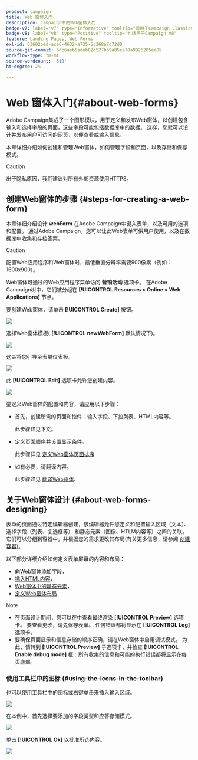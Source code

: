 ```yaml
---
product: campaign
title: Web 窗体入门
description: Campaign中的Web窗体入门
badge-v7: label="v7" type="Informative" tooltip="适用于Campaign Classicv7"
badge-v8: label="v8" type="Positive" tooltip="也适用于Campaign v8"
feature: Landing Pages, Web Forms
exl-id: 63602bed-ace6-4632-a735-5d268a7d72d0
source-git-commit: 6dc6aeb5adeb82d527b39a05ee70a9926205ea0b
workflow-type: tm+mt
source-wordcount: '510'
ht-degree: 2%

---
```


# Web 窗体入门{#about-web-forms}



Adobe Campaign集成了一个图形模块，用于定义和发布Web窗体，以创建包含输入和选择字段的页面，这些字段可能包括数据库中的数据。 这样，您就可以设计并发布用户可访问的网页，以便查看或输入信息。

本章详细介绍如何创建和管理Web窗体，如何管理字段和页面，以及存储和保存模式。

>[!CAUTION]
>
>出于隐私原因，我们建议对所有外部资源使用HTTPS。

## 创建Web窗体的步骤 {#steps-for-creating-a-web-form}

本章详细介绍设计 **webForm** 在Adobe Campaign中键入表单，以及可用的选项和配置。 通过Adobe Campaign，您可以让此Web表单可供用户使用，以及在数据库中收集和存档答案。

>[!CAUTION]
>
>配置Web应用程序和Web窗体时，最低垂直分辨率需要900像素（例如：1600x900）。

Web窗体可通过的Web应用程序菜单访问 **营销活动** 选项卡。 在Adobe Campaign树中，它们被分组在 **[!UICONTROL Resources > Online > Web Applications]** 节点。

要创建Web窗体，请单击 **[!UICONTROL Create]** 按钮。

![](assets/webapp_create_new.png)

选择Web窗体模板( **[!UICONTROL newWebForm]** 默认情况下)。

![](assets/s_ncs_admin_survey_select_template.png)

这会将您引导至表单仪表板。

![](assets/webapp_empty_dashboard.png)

此 **[!UICONTROL Edit]** 选项卡允许您创建内容。

![](assets/webapp_edit_tab.png)

要定义Web窗体的配置和内容，请应用以下步骤：

* 首先，创建所需的页面和控件：输入字段、下拉列表、HTML内容等。

  此步骤详见下文。

* 定义页面顺序并设置显示条件。

  此步骤详见 [定义Web窗体页面排序](defining-web-forms-page-sequencing.md).

* 如有必要，请翻译内容。

  此步骤详见 [翻译Web窗体](translating-a-web-form.md).

## 关于Web窗体设计 {#about-web-forms-designing}

表单的页面通过特定编辑器创建，该编辑器允许您定义和配置输入区域（文本）、选择字段（列表、复选框等） 和静态元素（图像、HTLM内容等）之间的关联。 它们可以分组到容器中，并根据您的需求更改其布局(有关更多信息，请参阅 [创建容器](defining-web-forms-layout.md#creating-containers))。

以下部分详细介绍如何定义表单屏幕的内容和布局：

* [向Web窗体添加字段](adding-fields-to-a-web-form.md)，
* [插入HTML内容](static-elements-in-a-web-form.md#inserting-html-content)，
* [Web窗体中的静态元素](static-elements-in-a-web-form.md)，
* [定义Web窗体布局](defining-web-forms-layout.md).

>[!NOTE]
>
>* 在页面设计期间，您可以在中查看最终渲染 **[!UICONTROL Preview]** 选项卡。 要查看更改，请先保存表单。 任何错误都将显示在 **[!UICONTROL Log]** 选项卡。
>* 要确保页面显示和信息存储的顺序正确，请在Web窗体中启用调试模式。 为此，请转到 **[!UICONTROL Preview]** 子选项卡，并检查 **[!UICONTROL Enable debug mode]** 框：所有收集的信息和可能的执行错误都将显示在每页底部。
>

### 使用工具栏中的图标 {#using-the-icons-in-the-toolbar}

也可以使用工具栏中的图标或右键单击来插入输入区域。

![](assets/s_ncs_admin_webform_add_selection.png)

在本例中，首先选择要添加的字段类型和应答存储模式。

![](assets/s_ncs_admin_webform_select_storage.png)

单击 **[!UICONTROL Ok]** 以批准所选内容。

![](assets/s_ncs_admin_webform_confirm_storage.png)
